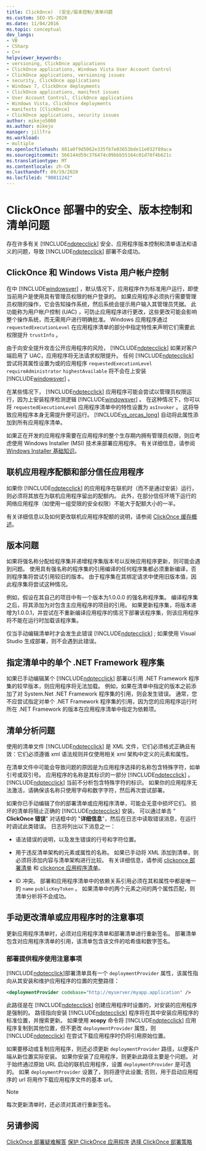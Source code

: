 ```yaml
---
title: ClickOnce)  (安全/版本控制/清单问题
ms.custom: SEO-VS-2020
ms.date: 11/04/2016
ms.topic: conceptual
dev_langs:
- VB
- CSharp
- C++
helpviewer_keywords:
- versioning, ClickOnce applications
- ClickOnce applications, Windows Vista User Account Control
- ClickOnce applications, versioning issues
- security, ClickOnce applications
- Windows 7, ClickOnce deployments
- ClickOnce applications, manifest issues
- User Account Control, ClickOnce applications
- Windows Vista, ClickOnce deployments
- manifests [ClickOnce]
- ClickOnce applications, security issues
author: mikejo5000
ms.author: mikejo
manager: jillfra
ms.workload:
- multiple
ms.openlocfilehash: 881a0f9d5062e335fb7e03653bde11e032f89aca
ms.sourcegitcommit: 566144d59c376474c09bbb55164c01d70f4b621c
ms.translationtype: MT
ms.contentlocale: zh-CN
ms.lasthandoff: 09/19/2020
ms.locfileid: "90811242"
---
```

# <a name="security-versioning-and-manifest-issues-in-clickonce-deployments"></a>ClickOnce 部署中的安全、版本控制和清单问题

存在许多有关 [!INCLUDE[ndptecclick](../deployment/includes/ndptecclick_md.md)] 安全、应用程序版本控制和清单语法和语义的问题，导致 [!INCLUDE[ndptecclick](../deployment/includes/ndptecclick_md.md)] 部署不会成功。

## <a name="clickonce-and-windows-vista-user-account-control"></a>ClickOnce 和 Windows Vista 用户帐户控制

在中 [!INCLUDE[windowsver](../deployment/includes/windowsver_md.md)] ，默认情况下，应用程序作为标准用户运行，即使当前用户是使用具有管理员权限的帐户登录的。 如果应用程序必须执行需要管理员权限的操作，它会告知操作系统，然后系统会提示用户输入其管理员凭据。 此功能称为用户帐户控制 (UAC) ，可防止应用程序进行更改，这些更改可能会影响整个操作系统，而无需用户进行明确批准。 Windows 应用程序通过 `requestedExecutionLevel` 在应用程序清单的部分中指定特性来声明它们需要此权限提升 `trustInfo` 。

由于向安全提升攻击公开应用程序的风险， [!INCLUDE[ndptecclick](../deployment/includes/ndptecclick_md.md)] 如果对客户端启用了 UAC，应用程序将无法请求权限提升。 任何 [!INCLUDE[ndptecclick](../deployment/includes/ndptecclick_md.md)] 尝试将其属性设置为或的应用程序 `requestedExecutionLevel` `requireAdministrator` `highestAvailable` 将不会在上安装 [!INCLUDE[windowsver](../deployment/includes/windowsver_md.md)] 。

在某些情况下， [!INCLUDE[ndptecclick](../deployment/includes/ndptecclick_md.md)] 应用程序可能会尝试以管理员权限运行，因为上安装程序检测逻辑 [!INCLUDE[windowsver](../deployment/includes/windowsver_md.md)] 。 在这种情况下，你可以将 `requestedExecutionLevel` 应用程序清单中的特性设置为 `asInvoker` 。 这将导致应用程序本身无需提升便可运行。 [!INCLUDE[vs_orcas_long](../debugger/includes/vs_orcas_long_md.md)] 自动将此属性添加到所有应用程序清单。

如果正在开发的应用程序需要在应用程序的整个生存期内拥有管理员权限，则应考虑使用 Windows Installer (MSI) 技术来部署应用程序。 有关详细信息，请参阅 [Windows Installer 基础知识](../extensibility/internals/windows-installer-basics.md)。

## <a name="online-application-quotas-and-partial-trust-applications"></a>联机应用程序配额和部分信任应用程序

如果你 [!INCLUDE[ndptecclick](../deployment/includes/ndptecclick_md.md)] 的应用程序在联机时（而不是通过安装）运行，则必须将其放在为联机应用程序留出的配额内。 此外，在部分信任环境下运行的网络应用程序（如使用一组受限的安全权限）不能大于配额大小的一半。

有关详细信息以及如何更改联机应用程序配额的说明，请参阅 [ClickOnce 缓存概述](../deployment/clickonce-cache-overview.md)。

## <a name="versioning-issues"></a>版本问题

如果将强名称分配给程序集并递增程序集版本号以反映应用程序更新，则可能会遇到问题。 使用具有强名称的程序集的引用编译的任何程序集都必须重新编译，否则程序集将尝试引用较旧的版本。 由于程序集在其绑定请求中使用旧版本值，因此程序集将尝试这种情况。

例如，假设在其自己的项目中有一个版本为1.0.0.0 的强名称程序集。 编译程序集之后，将其添加为对包含主应用程序的项目的引用。 如果更新程序集，将版本递增为1.0.0.1，并尝试在不重新编译应用程序的情况下部署该程序集，则该应用程序将不能在运行时加载该程序集。

仅当手动编辑清单时才会发生此错误 [!INCLUDE[ndptecclick](../deployment/includes/ndptecclick_md.md)] ; 如果使用 Visual Studio 生成部署，则不会遇到此错误。

## <a name="specify-individual-net-framework-assemblies-in-the-manifest"></a>指定清单中的单个 .NET Framework 程序集

如果已手动编辑某个 [!INCLUDE[ndptecclick](../deployment/includes/ndptecclick_md.md)] 部署以引用 .NET Framework 程序集的较早版本，则应用程序将无法加载。 例如，如果在清单中指定的版本之前添加了对 System.Net .NET Framework 程序集的引用，则会发生错误。 通常，您不应尝试指定对单个 .NET Framework 程序集的引用，因为您的应用程序运行时所在 .NET Framework 的版本在应用程序清单中指定为依赖项。

## <a name="manifest-parsing-issues"></a>清单分析问题

使用的清单文件 [!INCLUDE[ndptecclick](../deployment/includes/ndptecclick_md.md)] 是 XML 文件，它们必须格式正确且有效：它们必须遵循 xml 语法规则并仅使用相关 xml 架构中定义的元素和属性。

在清单文件中可能会导致问题的原因是为应用程序选择的名称包含特殊字符，如单引号或双引号。 应用程序的名称是其标识的一部分 [!INCLUDE[ndptecclick](../deployment/includes/ndptecclick_md.md)] 。 [!INCLUDE[ndptecclick](../deployment/includes/ndptecclick_md.md)] 当前不分析包含特殊字符的标识。 如果你的应用程序无法激活，请确保该名称只使用字母和数字字符，然后再次尝试部署。

如果你已手动编辑了你的部署清单或应用程序清单，可能会无意中损坏它们。 损坏的清单将阻止正确的 [!INCLUDE[ndptecclick](../deployment/includes/ndptecclick_md.md)] 安装。 可以通过单击 " **ClickOnce 错误**" 对话框中的 "**详细信息**"，然后在日志中读取错误消息，在运行时调试此类错误。 日志将列出以下消息之一：

- 语法错误的说明，以及发生错误的行号和字符位置。

- 用于违反清单架构的元素或属性的名称。 如果已手动将 XML 添加到清单，则必须将添加内容与清单架构进行比较。 有关详细信息，请参阅 [clickonce 部署清单](../deployment/clickonce-deployment-manifest.md) 和 [clickonce 应用程序清单](../deployment/clickonce-application-manifest.md)。

- ID 冲突。 部署和应用程序清单中的依赖关系引用必须在其和属性中都是唯一的 `name` `publicKeyToken` 。 如果清单中的两个元素之间的两个属性匹配，则清单分析将不会成功。

## <a name="precautions-when-manually-changing-manifests-or-applications"></a>手动更改清单或应用程序时的注意事项

更新应用程序清单时，必须对应用程序清单和部署清单进行重新签名。 部署清单包含对应用程序清单的引用，该清单包含该文件的哈希值和数字签名。

### <a name="precautions-with-deployment-provider-usage"></a>部署提供程序使用注意事项

[!INCLUDE[ndptecclick](../deployment/includes/ndptecclick_md.md)]部署清单具有一个 `deploymentProvider` 属性，该属性指向从其安装和维护应用程序的位置的完整路径：

```xml
<deploymentProvider codebase="http://myserver/myapp.application" />
```

此路径是在 [!INCLUDE[ndptecclick](../deployment/includes/ndptecclick_md.md)] 创建应用程序时设置的，对安装的应用程序是强制的。 路径指向安装 [!INCLUDE[ndptecclick](../deployment/includes/ndptecclick_md.md)] 程序将在其中安装应用程序的标准位置，并搜索更新。 如果使用 **xcopy** 命令将 [!INCLUDE[ndptecclick](../deployment/includes/ndptecclick_md.md)] 应用程序复制到其他位置，但不更改 `deploymentProvider` 属性，则 [!INCLUDE[ndptecclick](../deployment/includes/ndptecclick_md.md)] 在尝试下载应用程序时仍将引用原始位置。

如果要移动或复制应用程序，则还必须更新 `deploymentProvider` 路径，以便客户端从新位置实际安装。 如果你安装了应用程序，则更新此路径主要是个问题。 对于始终通过原始 URL 启动的联机应用程序，设置 `deploymentProvider` 是可选的。 如果 `deploymentProvider` 设置了，则将遵守此设置; 否则，用于启动应用程序的 url 将用作下载应用程序文件的基本 url。

> [!NOTE]
> 每次更新清单时，还必须对其进行重新签名。

## <a name="see-also"></a>另请参阅

[ClickOnce 部署疑难解答](../deployment/troubleshooting-clickonce-deployments.md) 
[保护 ClickOnce 应用程序](../deployment/securing-clickonce-applications.md) 
[选择 ClickOnce 部署策略](../deployment/choosing-a-clickonce-deployment-strategy.md)
